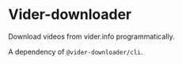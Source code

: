 # Vider-downloader

Download videos from vider.info programmatically.

A dependency of `@vider-downloader/cli`.
